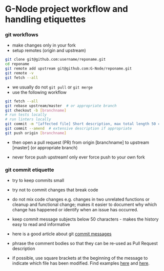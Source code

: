 # G-Node project workflow and handling etiquettes

### git workflows

- make changes only in your fork
- setup remotes (origin and upstream)
```bash
git clone git@github.com:username/reponame.git
cd reponame
git remote add upstream git@github.com:G-Node/reponame.git
git remote -v
git fetch --all
```

- we usually do not `git pull` or `git merge`
- use the following workflow
```bash
git fetch --all
git rebase upstream/master  # or appropriate branch
git checkout -b [branchname]
# run tests locally
# run linters locally
git commit -m "[affected file] Short description, max total length 50 char"
git commit --amend  # extensive description if appropriate
git push origin [branchname]
```
- then open a pull request (PR) from origin [branchname] to upstream [master] (or appropriate branch)

- never force push upstream! only ever force push to your own fork


### git commit etiquette

- try to keep commits small
- try not to commit changes that break code
- do not mix code changes e.g. changes in two unrelated functions or cleanup and functional change; makes it easier to document why which change has happened or identify when an issue has occurred.
- keep commit message subjects below 50 characters - makes the history easy to read and informative
- here is a good article about git [commit messages](https://chris.beams.io/posts/git-commit/)

- phrase the comment bodies so that they can be re-used as Pull Request description 
- if possible, use square brackets at the beginning of the message to indicate which file has been modified. Find examples [here](https://github.com/G-Node/gin-doi/pull/128/commits/6623a1c0609d73169c5039dde750daed890b58df) and [here](https://github.com/G-Node/gin-doi/pull/128/commits/47dbcb5c6af816ce97f8aaf13cededc4037168bb).

